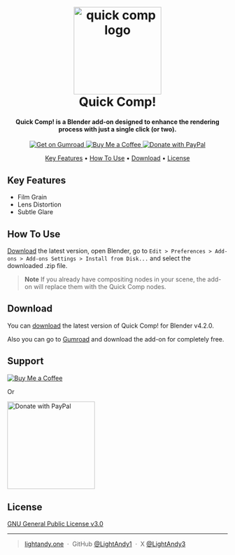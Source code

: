 <h1 align="center">
  <br>
  <a href="https://github.com/LightAndy1/QuickComp"><img src="https://cdn.jsdelivr.net/gh/LightAndy1/cdn/Images/quickcomp-logo.png" alt="quick comp logo" width="200"></a>
  <br>
  Quick Comp!
  <br>
</h1>

<h4 align="center">Quick Comp! is a Blender add-on designed to enhance the rendering process with just a single click (or two).</h4>

<p align="center">
  <a href="https://lightandy.gumroad.com/l/quick-comp">
    <img src="https://img.shields.io/badge/Get%20on%20Gumroad-ff90e8" alt="Get on Gumroad" />
  </a>
  <a href="https://ko-fi.com/lightandy">
    <img src="https://img.shields.io/badge/$-KoFi-ff5f5f.svg?maxAge=2592000&amp;style=flat" alt="Buy Me a Coffee" />
  </a>
  <a href="https://www.paypal.me/LightAndy">
    <img src="https://img.shields.io/badge/$-PayPal-002f8e.svg?maxAge=2592000&amp;style=flat" alt="Donate with PayPal" />
  </a>
</p>

<p align="center">
  <a href="#key-features">Key Features</a> •
  <a href="#how-to-use">How To Use</a> •
  <a href="#download">Download</a> •
  <a href="#license">License</a>
</p>

## Key Features

- Film Grain
- Lens Distortion
- Subtle Glare

## How To Use

[Download](#download) the latest version, open Blender, go to `Edit > Preferences > Add-ons > Add-ons Settings > Install from Disk...` and select the downloaded .zip file.

> **Note**
> If you already have compositing nodes in your scene, the add-on will replace them with the Quick Comp nodes.

## Download

You can [download](https://github.com/LightAndy1/QuickComp/releases/latest) the latest version of Quick Comp! for Blender v4.2.0.

Also you can go to [Gumroad](https://lightandy.gumroad.com/l/quick-comp) and download the add-on for completely free.

## Support

<a href="https://ko-fi.com/A0A4SFVEA">
    <img src="https://ko-fi.com/img/githubbutton_sm.svg" alt="Buy Me a Coffee" />
</a>

<p>Or</p>

<a href="https://www.paypal.me/LightAndy">
  <img src="https://raw.githubusercontent.com/stefan-niedermann/paypal-donate-button/master/paypal-donate-button.png" alt="Donate with PayPal" width="200" />
</a>

## License

[GNU General Public License v3.0](LICENSE)

---

> [lightandy.one](https://www.lightandy.one) &nbsp;&middot;&nbsp;
> GitHub [@LightAndy1](https://github.com/LightAndy1) &nbsp;&middot;&nbsp;
> X [@LightAndy3](https://x.com/LightAndy3)
